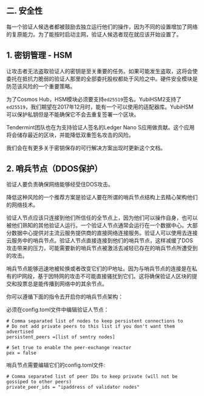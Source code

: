 ## 二. 安全性
每一个验证人候选者都被鼓励去独立运行他们的操作，因为不同的设置增加了网络的复原能力。为了能按时启动主网，验证人候选者现在就应该开始设置了。

## 1. 密钥管理 - HSM
让攻击者无法盗取验证人的密钥是至关重要的任务。如果可能发生盗取，这将会使委托在抵抗力脆弱的验证人那里的全部委托股权都处于风险之中。硬件安全模块是防范该风险的一个重要策略。

为了Cosmos Hub，HSM模块必须要支持`ed25519`签名。YubiHSM2支持了`ed25519`，我们期望在2017年12月时，能有一个可以使用的适配器库。YubiHSM可以保护私钥但是不能确保它不会去重复签署一个区块。

Tendermint团队也在为支持验证人签名的Ledger Nano S应用做贡献。这个应用将会储存最近的区块，并能降低双重签名攻击的风险。

我们会在有更多关于密钥保存的可行解决方案出现时更新这个文档。

## 2. 哨兵节点（DDOS保护）
验证人要负责确保网络能够经受住DOS攻击。

降低这种风险的一个推荐方案是验证人要在所谓的哨兵节点结构上去精心架构他们的网络技术。

验证人节点应该只连接到他们所信任的全节点上，因为他们可以操作自身，也可以被他们熟知的其他验证人运行。一个验证人节点通常会运行在一个数据中心。大部分数据中心提供对主流云服务提供商的直接网络连接服务。验证人可以使用去连接云服务中的哨兵节点。验证人节点直接连接到他们的哨兵节点，这样减缓了DOS攻击带来的压力，可能需要新的哨兵节点被激活去减轻已存在的哨兵节点所遭受到的攻击。

哨兵节点能够迅速地被轮换或者改变它们的IP地址。因为与哨兵节点的连接是在私有的IP网段，基于因特网的攻击不可能直接骚扰到它们。这将确保验证人区块的提交和投票总是能传播到网络中的其余节点。

你可以遵循下面的指令去开启你的哨兵节点架构：

必须在config.toml文件中编辑验证人节点：
```
# Comma separated list of nodes to keep persistent connections to
# Do not add private peers to this list if you don't want them advertised
persistent_peers =[list of sentry nodes]

# Set true to enable the peer-exchange reactor
pex = false
```

哨兵节点需要编辑它们的config.toml文件:
```
# Comma separated list of peer IDs to keep private (will not be gossiped to other peers)
private_peer_ids = "ipaddress of validator nodes"
```
